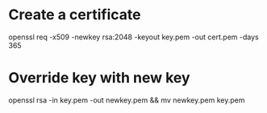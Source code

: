 # Create a certificate
openssl req -x509 -newkey rsa:2048 -keyout key.pem -out cert.pem -days 365

# Override key with new key
openssl rsa -in key.pem -out newkey.pem && mv newkey.pem key.pem